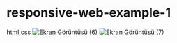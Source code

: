 # responsive-web-example-1
 html,css
![Ekran Görüntüsü (6)](https://user-images.githubusercontent.com/71428865/142430053-ccf0d182-1e7f-4484-b25e-cf7ec588f2b5.png)
![Ekran Görüntüsü (7)](https://user-images.githubusercontent.com/71428865/142430085-ec7b07e7-e294-4e6e-97bf-765c215df950.png)
